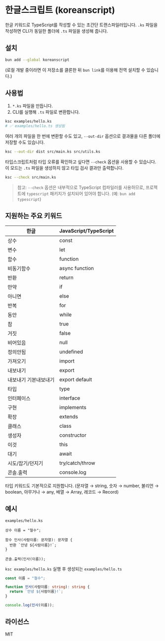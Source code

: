 # 한글스크립트 (koreanscript)

한글 키워드로 TypeScript를 작성할 수 있는 초간단 트랜스파일러입니다. `.ks` 파일을 작성하면 CLI가 동일한 폴더에 `.ts` 파일을 생성해 줍니다.

## 설치

```bash
bun add --global koreanscript
```

(로컬 개발 중이라면 이 저장소를 클론한 뒤 `bun link`를 이용해 전역 설치할 수 있습니다.)

## 사용법

1. `*.ks` 파일을 만듭니다.
2. CLI를 실행해 `.ts` 파일로 변환합니다.

```bash
ksc examples/hello.ks
# ✅ examples/hello.ts 생성됨
```

여러 개의 파일을 한 번에 변환할 수도 있고, `--out-dir` 옵션으로 결과물을 다른 폴더에 저장할 수도 있습니다.

```bash
ksc --out-dir dist src/main.ks src/utils.ks
```

타입스크립트처럼 타입 오류를 확인하고 싶다면 `--check` 옵션을 사용할 수 있습니다. 이 모드는 `.ts` 파일을 생성하지 않고 타입 검사 결과만 출력합니다.

```bash
ksc --check src/main.ks
```

> 참고: `--check` 옵션은 내부적으로 TypeScript 컴파일러를 사용하므로, 프로젝트에 `typescript` 패키지가 설치되어 있어야 합니다. (예: `bun add typescript`)

## 지원하는 주요 키워드

| 한글 | JavaScript/TypeScript |
| ---- | --------------------- |
| 상수 | const |
| 변수 | let |
| 함수 | function |
| 비동기함수 | async function |
| 반환 | return |
| 만약 | if |
| 아니면 | else |
| 반복 | for |
| 동안 | while |
| 참 | true |
| 거짓 | false |
| 비어있음 | null |
| 정의안됨 | undefined |
| 가져오기 | import |
| 내보내기 | export |
| 내보내기 기본내보내기 | export default |
| 타입 | type |
| 인터페이스 | interface |
| 구현 | implements |
| 확장 | extends |
| 클래스 | class |
| 생성자 | constructor |
| 이것 | this |
| 대기 | await |
| 시도/잡기/던지기 | try/catch/throw |
| 콘솔.출력 | console.log |

타입 키워드도 기본적으로 지원합니다. (문자열 → string, 숫자 → number, 불리언 → boolean, 아무거나 → any, 배열 → Array, 레코드 → Record)

## 예시

`examples/hello.ks`

```ks
상수 이름 = "철수";

함수 인사(사람이름: 문자열): 문자열 {
  반환 `안녕 ${사람이름}!`;
}

콘솔.출력(인사(이름));
```

`ksc examples/hello.ks` 실행 후 생성되는 `examples/hello.ts`

```ts
const 이름 = "철수";

function 인사(사람이름: string): string {
  return `안녕 ${사람이름}!`;
}

console.log(인사(이름));
```

## 라이선스

MIT
